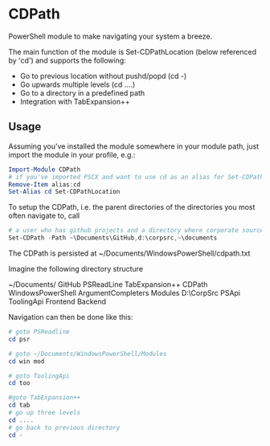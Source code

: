 CDPath
======

PowerShell module to make navigating your system a breeze.

The main function of the module is Set-CDPathLocation (below referenced by 'cd') and supports the following:

*	Go to previous location without pushd/popd (cd -)
*	Go upwards multiple levels (cd ....)
*	Go to a directory in a predefined path
*	Integration with TabExpansion++


Usage
-----
Assuming you've installed the module somewhere in your module path, just import the module in your profile, e.g.:
```powershell
Import-Module CDPath
# if you've imported PSCX and want to use cd as an alias for Set-CDPathLocation, you must first remove the alias set by PSCX
Remove-Item alias:cd
Set-Alias cd Set-CDPathLocation
```

To setup the CDPath, i.e. the parent directories of the directories you most often navigate to, call
```powershell
# a user who has github projects and a directory where corporate source code is stored may set up the path like this 
Set-CDPath -Path ~\Documents\GitHub,d:\corpsrc,~\documents
```
The CDPath is persisted at ~/Documents/WindowsPowerShell/cdpath.txt

Imagine the following directory structure

~/Documents/
	GitHub
		PSReadLine
		TabExpansion++
		CDPath
	WindowsPowerShell
		ArgumentCompleters
		Modules
D:\CorpSrc
	PSApi
	ToolingApi
	Frontend
	Backend

Navigation can then be done like this:

```powershell
# goto PSReadline
cd psr

# goto ~/Documents/WindowsPowerShell/Modules
cd win mod

# goto ToolingApi
cd too

#goto TabExpansion++
cd tab
# go up three levels
cd ....
# go back to previous directory 
cd -

```
